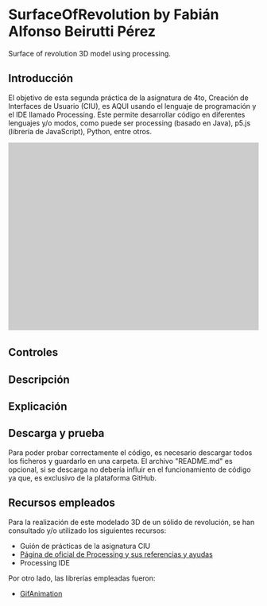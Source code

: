 # SurfaceOfRevolution by Fabián Alfonso Beirutti Pérez
Surface of revolution 3D model using processing.

## Introducción
El objetivo de esta segunda práctica de la asignatura de 4to, Creación de Interfaces de Usuario (CIU), es AQUI usando el lenguaje de programación y el IDE llamado Processing. Este permite desarrollar código en diferentes lenguajes y/o modos, como puede ser processing (basado en Java), p5.js (librería de JavaScript), Python, entre otros.
<p align="center"><img src="/solidOfRevolutionGif.gif" alt="Solid of revolution 3D model using processing"></img></p>

## Controles


## Descripción


## Explicación


## Descarga y prueba
Para poder probar correctamente el código, es necesario descargar todos los ficheros y guardarlo en una carpeta. El archivo "README.md" es opcional, si se descarga no debería influir en el funcionamiento de código ya que, es exclusivo de la plataforma GitHub.

## Recursos empleados
Para la realización de este modelado 3D de un sólido de revolución, se han consultado y/o utilizado los siguientes recursos:
* Guión de prácticas de la asignatura CIU
* <a href="https://processing.org">Página de oficial de Processing y sus referencias y ayudas</a>
* Processing IDE

Por otro lado, las librerías empleadas fueron:
* <a href="https://github.com/extrapixel/gif-animation">GifAnimation</a>
